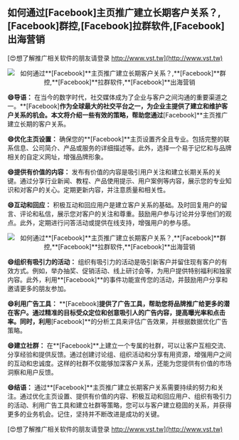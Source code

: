 ## **如何通过**[Facebook]**主页推广建立长期客户关系？,**[Facebook]**群控,**[Facebook]**拉群软件,**[Facebook]**出海营销**

[😍想了解推广相关软件的朋友请登录 http://www.vst.tw](http://www.vst.tw)

 <center><img src="https://vst.tw/MP4/tuiguang/png/4.png" alt="如何通过**[Facebook]**主页推广建立长期客户关系？,**[Facebook]**群控,**[Facebook]**拉群软件,**[Facebook]**出海营销"></center>

**😄导语：**
在当今的数字时代，社交媒体成为了企业与客户之间沟通的重要渠道之一。**[Facebook]**作为全球最大的社交平台之一，为企业主提供了建立和维护客户关系的机会。本文将介绍一些有效的策略，帮助您通过**[Facebook]**主页推广建立长期的客户关系。

**😄优化主页设置：**
确保您的**[Facebook]**主页设置齐全且专业。包括完整的联系信息、公司简介、产品或服务的详细描述等。此外，选择一个易于记忆和与品牌相关的自定义网址，增强品牌形象。

**😄提供有价值的内容：**
发布有价值的内容是吸引用户关注和建立长期关系的关键。通过分享行业新闻、教程、产品使用提示、用户案例等内容，展示您的专业知识和对客户的关心。定期更新内容，并注意质量和相关性。

**😄互动和回应：**
积极互动和回应用户是建立客户关系的基础。及时回复用户的留言、评论和私信，展示您对客户的关注和尊重。鼓励用户参与讨论并分享他们的观点。此外，定期进行问答活动或提供在线支持，增强用户的参与感。

 <center><img src="https://vst.tw/MP4/tuiguang/png/3.png" alt="如何通过**[Facebook]**主页推广建立长期客户关系？,**[Facebook]**群控,**[Facebook]**拉群软件,**[Facebook]**出海营销"></center>

**😄组织有吸引力的活动：**
组织有吸引力的活动是吸引新客户并留住现有客户的有效方式。例如，举办抽奖、促销活动、线上研讨会等，为用户提供特别福利和独家内容。此外，利用**[Facebook]**的事件功能宣传您的活动，并鼓励用户分享和邀请更多的朋友参加。

**😄利用广告工具：**
**[Facebook]**提供了广告工具，帮助您将品牌推广给更多的潜在客户。通过精准的目标受众定位和创意吸引人的广告内容，提高曝光率和点击率。同时，利用**[Facebook]**的分析工具来评估广告效果，并根据数据优化广告策略。

**😄建立社群：**
在**[Facebook]**上建立一个专属的社群，可以让客户互相交流、分享经验和提供反馈。通过创建讨论组、组织活动和分享有用资源，增强用户之间的互动和忠诚度。这样的社群不仅能够加深客户关系，还能为您提供有价值的市场洞察和用户反馈。

**😄结语：**
通过**[Facebook]**主页推广建立长期客户关系需要持续的努力和关注。通过优化主页设置、提供有价值的内容、积极互动和回应用户、组织有吸引力的活动、利用广告工具和建立社群等策略，您可以与客户建立稳固的关系，并获得更多的业务机会。记住，坚持并不断改进是成功的关键。

[😍想了解推广相关软件的朋友请登录 http://www.vst.tw](http://www.vst.tw)



